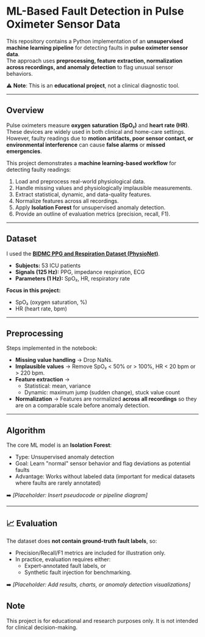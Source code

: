 # ML-Based Fault Detection in Pulse Oximeter Sensor Data

This repository contains a Python implementation of an **unsupervised machine learning pipeline** for detecting faults in **pulse oximeter sensor data**.  
The approach uses **preprocessing, feature extraction, normalization across recordings, and anomaly detection** to flag unusual sensor behaviors.  

⚠️ **Note**: This is an **educational project**, not a clinical diagnostic tool.

---

## Overview

Pulse oximeters measure **oxygen saturation (SpO₂)** and **heart rate (HR)**. These devices are widely used in both clinical and home-care settings.  
However, faulty readings due to **motion artifacts, poor sensor contact, or environmental interference** can cause **false alarms** or **missed emergencies**.  

This project demonstrates a **machine learning-based workflow** for detecting faulty readings:

1. Load and preprocess real-world physiological data.  
2. Handle missing values and physiologically implausible measurements.  
3. Extract statistical, dynamic, and data-quality features.  
4. Normalize features across all recordings.  
5. Apply **Isolation Forest** for unsupervised anomaly detection.  
6. Provide an outline of evaluation metrics (precision, recall, F1).  

---

## Dataset

I used the **[BIDMC PPG and Respiration Dataset (PhysioNet)](https://physionet.org/content/bidmc/1.0.0/)**.  

- **Subjects:** 53 ICU patients  
- **Signals (125 Hz):** PPG, impedance respiration, ECG  
- **Parameters (1 Hz):** SpO₂, HR, respiratory rate  

**Focus in this project:**  
- SpO₂ (oxygen saturation, %)  
- HR (heart rate, bpm)  

---

## Preprocessing

Steps implemented in the notebook:

- **Missing value handling** → Drop NaNs.  
- **Implausible values** → Remove SpO₂ < 50% or > 100%, HR < 20 bpm or > 220 bpm.  
- **Feature extraction** →  
  - Statistical: mean, variance  
  - Dynamic: maximum jump (sudden change), stuck value count  
- **Normalization** → Features are normalized **across all recordings** so they are on a comparable scale before anomaly detection.  

---

## Algorithm

The core ML model is an **Isolation Forest**:

- Type: Unsupervised anomaly detection  
- Goal: Learn "normal" sensor behavior and flag deviations as potential faults  
- Advantage: Works without labeled data (important for medical datasets where faults are rarely annotated)  

➡️ *[Placeholder: Insert pseudocode or pipeline diagram]*  

---

## 📈 Evaluation

The dataset does **not contain ground-truth fault labels**, so:

- Precision/Recall/F1 metrics are included for illustration only.  
- In practice, evaluation requires either:
  - Expert-annotated fault labels, or  
  - Synthetic fault injection for benchmarking.  

➡️ *[Placeholder: Add results, charts, or anomaly detection visualizations]*  


## Note

This project is for educational and research purposes only.
It is not intended for clinical decision-making.
